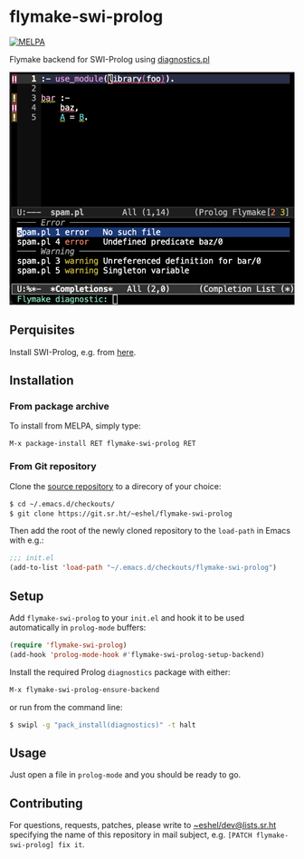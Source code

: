 # flymake-swi-prolog

[![MELPA](https://melpa.org/packages/flymake-swi-prolog-badge.svg)](https://melpa.org/#/flymake-swi-prolog)

Flymake backend for SWI-Prolog using [diagnostics.pl](https://git.sr.ht/~eshel/diagnostics.pl)

![diagnostics](./flymake-swi-prolog.png)

## Perquisites

Install SWI-Prolog, e.g. from [here](https://www.swi-prolog.org/Download.html).

## Installation

### From package archive

To install from MELPA, simply type:

    M-x package-install RET flymake-swi-prolog RET


### From Git repository

Clone the [source repository](https://git.sr.ht/~eshel/flymake-swi-prolog) to a direcory of your choice:
```sh
$ cd ~/.emacs.d/checkouts/
$ git clone https://git.sr.ht/~eshel/flymake-swi-prolog
```

Then add the root of the newly cloned repository to the `load-path` in Emacs with e.g.:
```lisp
;;; init.el
(add-to-list 'load-path "~/.emacs.d/checkouts/flymake-swi-prolog")
```

## Setup

Add `flymake-swi-prolog` to your `init.el` and hook it to
be used automatically in `prolog-mode` buffers:
```lisp
(require 'flymake-swi-prolog)
(add-hook 'prolog-mode-hook #'flymake-swi-prolog-setup-backend)
```

Install the required Prolog `diagnostics` package with either:
```lisp
M-x flymake-swi-prolog-ensure-backend
```

or run from the command line:

```sh
$ swipl -g "pack_install(diagnostics)" -t halt
```

## Usage

Just open a file in `prolog-mode` and you should be ready to go.


## Contributing

For questions, requests, patches, please write to
[~eshel/dev@lists.sr.ht](mailto:~eshel/dev@lists.sr.ht) specifying the name of this repository in
mail subject, e.g. `[PATCH flymake-swi-prolog] fix it`.
